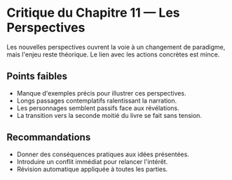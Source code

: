 # Critique du Chapitre 11 — Les Perspectives

Les nouvelles perspectives ouvrent la voie à un changement de paradigme, mais l'enjeu reste théorique. Le lien avec les actions concrètes est mince.

## Points faibles
- Manque d'exemples précis pour illustrer ces perspectives.
- Longs passages contemplatifs ralentissant la narration.
- Les personnages semblent passifs face aux révélations.
- La transition vers la seconde moitié du livre se fait sans tension.

## Recommandations
- Donner des conséquences pratiques aux idées présentées.
- Introduire un conflit immédiat pour relancer l'intérêt.
- Révision automatique appliquée à toutes les parties.
